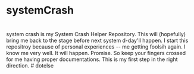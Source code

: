 #
# systemCrash
#

system crash is my System Crash Helper Repository. This will (hopefully) bring me back to the stage before next system d-day'll happen. I start this repositroy because of personal experiences -- me getting foolsih again. I know me very well. It will happen. Promise. So keep your fingers crossed for me having proper documentations. This is my first step in the right direction.  # dotelse

